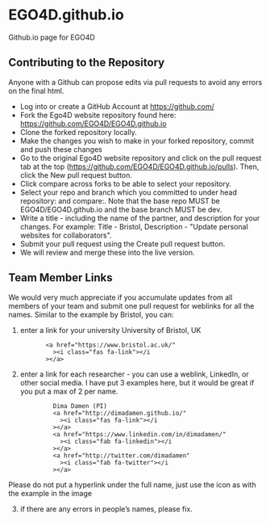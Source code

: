 # EGO4D.github.io
Github.io page for EGO4D

## Contributing to the Repository

Anyone with a Github can propose edits via pull requests to avoid any errors on the final html.
* Log into or create a GitHub Account at https://github.com/ 
* Fork the Ego4D website repository found here: https://github.com/EGO4D/EGO4D.github.io
* Clone the forked repository locally.
* Make the changes you wish to make in your forked repository, commit and push these changes
* Go to the original Ego4D website repository and click on the pull request tab at the top (https://github.com/EGO4D/EGO4D.github.io/pulls). Then, click the New pull request button.
* Click compare across forks to be able to select your repository.
* Select your repo and branch which you committed to under head repository: and compare:. Note that the base repo MUST be EGO4D/EGO4D.github.io and the base branch MUST be dev.
* Write a title - including the name of the partner, and description for your changes. For example: Title - Bristol, Description - "Update personal websites for collaborators".
* Submit your pull request using the Create pull request button.
* We will review and merge these into the live version.

## Team Member Links

We would very much appreciate if you accumulate updates from all members of your team and submit one pull request for weblinks for all the names. Similar to the example by Bristol, you can:
1. enter a link for your university
University of Bristol, UK

              <a href="https://www.bristol.ac.uk/"
                ><i class="fas fa-link"></i
              ></a>
          
2. enter a link for each researcher - you can use a weblink, LinkedIn, or other social media. I have put 3 examples here, but it would be great if you put a max of 2 per name.
                
                Dima Damen (PI)
                <a href="http://dimadamen.github.io/"
                  ><i class="fas fa-link"></i
                ></a>
                <a href="https://www.linkedin.com/in/dimadamen/"
                  ><i class="fab fa-linkedin"></i
                ></a>
                <a href="http://twitter.com/dimadamen"
                  ><i class="fab fa-twitter"></i
                ></a>

Please do not put a hyperlink under the full name, just use the icon as with the example in the image

3. if there are any errors in people’s names, please fix.
